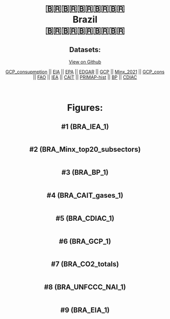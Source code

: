 
<center>
<h1 align="center">
🇧🇷🇧🇷🇧🇷🇧🇷🇧🇷
<br>
Brazil
<br>
🇧🇷🇧🇷🇧🇷🇧🇷🇧🇷
</h1>
<h2>Datasets:</h2>
<p><a href="https://github.com/dquintani/Greenhouse-Data/tree/master/country_data/BRA_Brazil/data">View on Github</a>
<br></p><p><a href="data/BRA_GCP_consupmption.csv">GCP_consupmption</a> || <a href="data/BRA_EIA.csv">EIA</a> || <a href="data/BRA_EPA.csv">EPA</a> || <a href="data/BRA_EDGAR.csv">EDGAR</a> || <a href="data/BRA_GCP.csv">GCP</a> || <a href="data/BRA_Minx_2021.csv">Minx_2021</a> || <a href="data/BRA_GCP_cons.csv">GCP_cons</a> || <a href="data/BRA_FAO.csv">FAO</a> || <a href="data/BRA_IEA.csv">IEA</a> || <a href="data/BRA_CAIT.csv">CAIT</a> || <a href="data/BRA_PRIMAP-hist.csv">PRIMAP-hist</a> || <a href="data/BRA_BP.csv">BP</a> || <a href="data/BRA_CDIAC.csv">CDIAC</a></p><p><br></p>
<h1>Figures:</h1><h2>#1 (BRA_IEA_1)</h2>
<p><img alt="" src="figures/BRA_IEA_1.png" /></p><h2>#2 (BRA_Minx_top20_subsectors)</h2>
<p><img alt="" src="figures/BRA_Minx_top20_subsectors.png" /></p><h2>#3 (BRA_BP_1)</h2>
<p><img alt="" src="figures/BRA_BP_1.png" /></p><h2>#4 (BRA_CAIT_gases_1)</h2>
<p><img alt="" src="figures/BRA_CAIT_gases_1.png" /></p><h2>#5 (BRA_CDIAC_1)</h2>
<p><img alt="" src="figures/BRA_CDIAC_1.png" /></p><h2>#6 (BRA_GCP_1)</h2>
<p><img alt="" src="figures/BRA_GCP_1.png" /></p><h2>#7 (BRA_CO2_totals)</h2>
<p><img alt="" src="figures/BRA_CO2_totals.png" /></p><h2>#8 (BRA_UNFCCC_NAI_1)</h2>
<p><img alt="" src="figures/BRA_UNFCCC_NAI_1.png" /></p><h2>#9 (BRA_EIA_1)</h2>
<p><img alt="" src="figures/BRA_EIA_1.png" /></p>